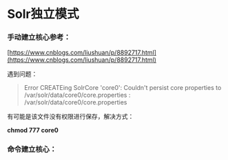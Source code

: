 # Solr独立模式

### 手动建立核心参考：

[https://www.cnblogs.com/liushuan/p/8892717.html](https://www.cnblogs.com/liushuan/p/8892717.html)

遇到问题：

> Error CREATEing SolrCore 'core0': Couldn't persist core properties to /var/solr/data/core0/core.properties : /var/solr/data/core0/core.properties

有可能是该文件没有权限进行保存，解决方式：

**chmod 777 core0**

### 命令建立核心：



